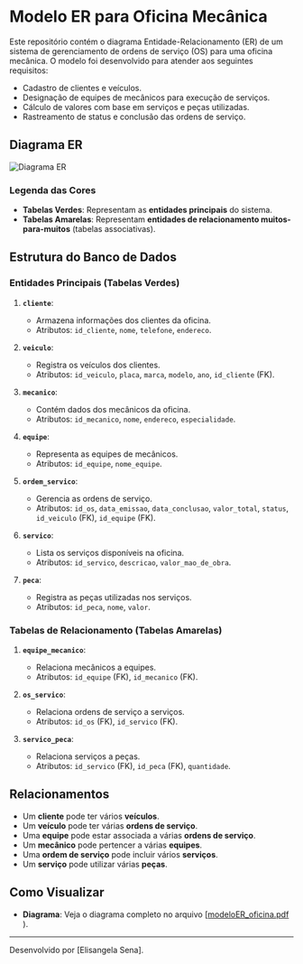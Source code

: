 # Modelo ER para Oficina Mecânica

Este repositório contém o diagrama Entidade-Relacionamento (ER) de um sistema de gerenciamento de ordens de serviço (OS) para uma oficina mecânica. O modelo foi desenvolvido para atender aos seguintes requisitos:
- Cadastro de clientes e veículos.
- Designação de equipes de mecânicos para execução de serviços.
- Cálculo de valores com base em serviços e peças utilizadas.
- Rastreamento de status e conclusão das ordens de serviço.

## Diagrama ER

![Diagrama ER](![modeloER_oficina](https://github.com/user-attachments/assets/76d0c2da-d70c-449a-b576-7d6e9e7abb39)
)

### Legenda das Cores
- **Tabelas Verdes**: Representam as **entidades principais** do sistema.
- **Tabelas Amarelas**: Representam **entidades de relacionamento muitos-para-muitos** (tabelas associativas).

## Estrutura do Banco de Dados

### Entidades Principais (Tabelas Verdes)
1. **`cliente`**:
   - Armazena informações dos clientes da oficina.
   - Atributos: `id_cliente`, `nome`, `telefone`, `endereco`.

2. **`veiculo`**:
   - Registra os veículos dos clientes.
   - Atributos: `id_veiculo`, `placa`, `marca`, `modelo`, `ano`, `id_cliente` (FK).

3. **`mecanico`**:
   - Contém dados dos mecânicos da oficina.
   - Atributos: `id_mecanico`, `nome`, `endereco`, `especialidade`.

4. **`equipe`**:
   - Representa as equipes de mecânicos.
   - Atributos: `id_equipe`, `nome_equipe`.

5. **`ordem_servico`**:
   - Gerencia as ordens de serviço.
   - Atributos: `id_os`, `data_emissao`, `data_conclusao`, `valor_total`, `status`, `id_veiculo` (FK), `id_equipe` (FK).

6. **`servico`**:
   - Lista os serviços disponíveis na oficina.
   - Atributos: `id_servico`, `descricao`, `valor_mao_de_obra`.

7. **`peca`**:
   - Registra as peças utilizadas nos serviços.
   - Atributos: `id_peca`, `nome`, `valor`.

### Tabelas de Relacionamento (Tabelas Amarelas)
1. **`equipe_mecanico`**:
   - Relaciona mecânicos a equipes.
   - Atributos: `id_equipe` (FK), `id_mecanico` (FK).

2. **`os_servico`**:
   - Relaciona ordens de serviço a serviços.
   - Atributos: `id_os` (FK), `id_servico` (FK).

3. **`servico_peca`**:
   - Relaciona serviços a peças.
   - Atributos: `id_servico` (FK), `id_peca` (FK), `quantidade`.

## Relacionamentos
- Um **cliente** pode ter vários **veículos**.
- Um **veículo** pode ter várias **ordens de serviço**.
- Uma **equipe** pode estar associada a várias **ordens de serviço**.
- Um **mecânico** pode pertencer a várias **equipes**.
- Uma **ordem de serviço** pode incluir vários **serviços**.
- Um **serviço** pode utilizar várias **peças**.

## Como Visualizar
- **Diagrama**: Veja o diagrama completo no arquivo [[modeloER_oficina.pdf](https://github.com/user-attachments/files/18751430/modeloER_oficina.pdf)
). 
---

Desenvolvido por [Elisangela Sena].
